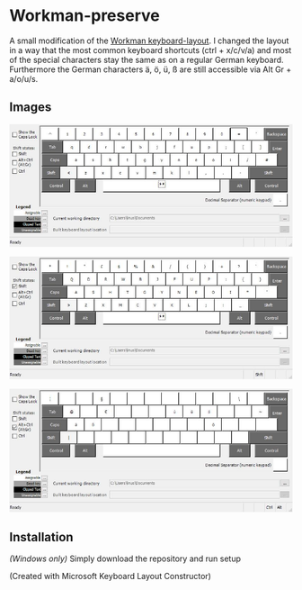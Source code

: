 # Workman-preserve
A small modification of the [Workman keyboard-layout](http://workmanlayout.org/).
I changed the layout in a way that the most common keyboard shortcuts (ctrl + x/c/v/a) and most of the special characters stay the same as on a regular German keyboard.
Furthermore the German characters ä, ö, ü, ß are still accessible via Alt Gr + a/o/u/s.

## Images

![Workman-preserve keyboard](https://github.com/nusli/Workman-preserve/blob/master/assets/wm-pres.jpg?raw=true "Keyboard")

![Workman-preserve keyboard with shift-key pressed](https://github.com/nusli/Workman-preserve/blob/master/assets/wm-presShft.jpg?raw=true "Keyboard (Shift pressed)")

![Workman-preserve keyboard with Alt Gr-key pressed](https://github.com/nusli/Workman-preserve/blob/master/assets/wm-presAltGr.jpg?raw=true "Keyboard(Alt Gr pressed)")

## Installation
*(Windows only)*
Simply download the repository and run setup

(Created with Microsoft Keyboard Layout Constructor)
